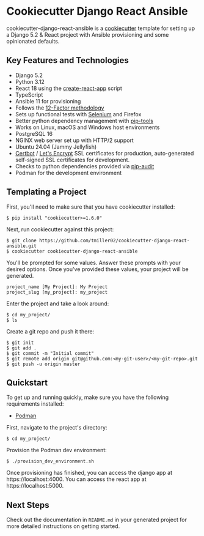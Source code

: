 # Cookiecutter Django React Ansible

cookiecutter-django-react-ansible is a 
[cookiecutter](https://github.com/pydanny/cookiecutter) template for setting up
a Django 5.2 & React project with Ansible provisioning and some opinionated defaults.

## Key Features and Technologies
* Django 5.2
* Python 3.12
* React 18 using the [create-react-app](https://github.com/facebook/create-react-app) script
* TypeScript
* Ansible 11 for provisioning  
* Follows the [12-Factor methodology](https://12factor.net/)
* Sets up functional tests with [Selenium](https://selenium-python.readthedocs.io/) and Firefox
* Better python dependency management with [pip-tools](https://github.com/jazzband/pip-tools)
* Works on Linux, macOS and Windows host environments
* PostgreSQL 16
* NGINX web server set up with HTTP/2 support
* Ubuntu 24.04 (Jammy Jellyfish)
* [Certbot](https://certbot.eff.org/about/) / [Let's Encrypt](https://letsencrypt.org/)
  SSL certificates for production, auto-generated self-signed SSL certificates for development.
* Checks to python dependencies provided via [pip-audit](https://pypi.org/project/pip-audit/)
* Podman for the development environment

## Templating a Project

First, you'll need to make sure that you have cookiecutter installed:

```
$ pip install "cookiecutter>=1.6.0"
```

Next, run cookiecutter against this project:

```
$ git clone https://github.com/tmiller02/cookiecutter-django-react-ansible.git
$ cookiecutter cookiecutter-django-react-ansible
```

You'll be prompted for some values. Answer these prompts with your desired
options. Once you've provided these values, your project will be generated.

```
project_name [My Project]: My Project
project_slug [my_project]: my_project
```

Enter the project and take a look around:

```
$ cd my_project/
$ ls
```

Create a git repo and push it there:

```
$ git init
$ git add .
$ git commit -m "Initial commit"
$ git remote add origin git@github.com:<my-git-user>/<my-git-repo>.git
$ git push -u origin master
```
## Quickstart

To get up and running quickly, make sure you have the following requirements installed:
* [Podman](https://podman.io/)

First, navigate to the project's directory:
```
$ cd my_project/
```

Provision the Podman dev environment:

```
$ ./provision_dev_environment.sh
```

Once provisioning has finished, you can access the django app at https://localhost:4000.
You can access the react app at https://localhost:5000.

## Next Steps

Check out the documentation in `README.md` in your generated project for more
detailed instructions on getting started.